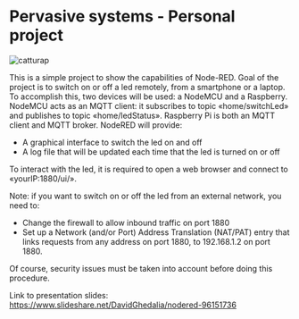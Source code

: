 # Pervasive systems - Personal project
![catturap](https://user-images.githubusercontent.com/24452470/39664949-35770a46-508c-11e8-8a1b-f7ea53d57d26.PNG)



This is a simple project to show the capabilities of Node-RED.
Goal of the project is to switch on or off a led remotely, from a smartphone or a laptop.
To accomplish this, two devices will be used: a NodeMCU and a Raspberry. 
NodeMCU acts as an MQTT client: it subscribes to topic «home/switchLed» and publishes to topic «home/ledStatus».
Raspberry Pi  is both an MQTT client and MQTT broker. NodeRED will provide:
  - A graphical interface to switch the led on and off
  - A log file that will be updated each time that the led is turned on or off

To interact with the led, it is required to open a web browser and connect to «yourIP:1880/ui/».


Note: if you want to switch on or off the led from an external network, you need to:

  - Change the firewall to allow inbound traffic on port 1880 
  - Set up a Network (and/or Port) Address Translation (NAT/PAT) entry that links requests from any address on port 1880, to 192.168.1.2       on port 1880.
  
Of course, security issues must be taken into account before doing this procedure.

Link to presentation slides: https://www.slideshare.net/DavidGhedalia/nodered-96151736

